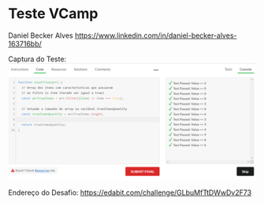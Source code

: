 # Teste VCamp

Daniel Becker Alves https://www.linkedin.com/in/daniel-becker-alves-163716bb/

Captura do Teste:
![Captura dos testes](teste-ebit.png)

Endereço do Desafio:
https://edabit.com/challenge/GLbuMfTtDWwDv2F73
